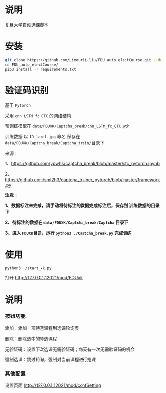 # 说明
复旦大学自动选课脚本

# 安装

```bash
git clone https://github.com/Limourli-liu/FDU_auto_electCourse.git --depth 1
cd FDU_auto_electCourse/
pip3 install -r requirements.txt
```

# 验证码识别

基于 `PyTorch`

采用 `cnn_LSTM_fc_CTC` 的网络结构

预训练模型在 `data/FDUXK/Captcha_break/cnn_LSTM_fc_CTC.pth`

训练数据 以 `ID_label.jpg` 命名 保存在 `data/FDUXK/Captcha_break/Captcha_train/`目录下

来源：

1、https://github.com/ypwhs/captcha_break/blob/master/ctc_pytorch.ipynb

2、https://github.com/sml2h3/captcha_trainer_pytorch/blob/master/framework.py

**注意：**

**1、数据标注未完成，请手动将待标注的数据完成标注后，保存到 训练数据的目录下**

**2、待标注的数据在 `data/FDUXK/Captcha_break/Captcha` 目录下**

**3、进入 `FDUXK`目录，运行 `python3 ./Captcha_break.py` 完成训练**

# 使用

`python3 ./start_xk.py`

打开 http://127.0.0.1:12021/mod/FDUxk

# 说明

### 按钮功能

添加：添加一项待选课程到选课轮询表

删除：删除选中的待选课程

无验证码：设置下次选课无需验证码；每天有一次无需验证码的机会

强制选课：跳过轮询，强制对当前课程进行抢课

### 其他配置

设置页面 http://127.0.0.1:12021/mod/confSetting
